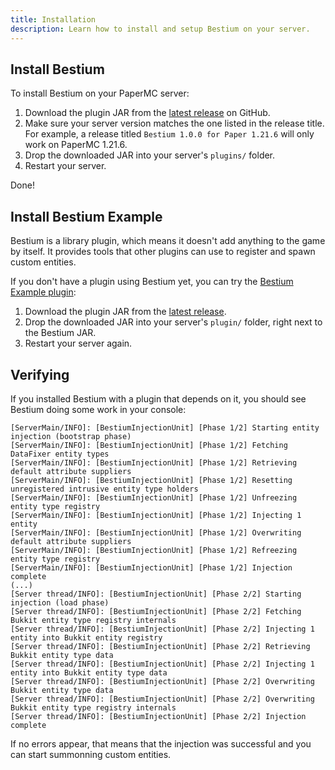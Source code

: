 ```yaml
---
title: Installation
description: Learn how to install and setup Bestium on your server.
---
```


## Install Bestium

To install Bestium on your PaperMC server:
1. Download the plugin JAR from the [latest release](https://github.com/huzvanec/Bestium/releases/latest) on GitHub.
2. Make sure your server version matches the one listed in the release title.
   For example, a release titled `Bestium 1.0.0 for Paper 1.21.6` will only work on PaperMC 1.21.6.
3. Drop the downloaded JAR into your server's `plugins/` folder.
4. Restart your server.

Done!

## Install Bestium Example

Bestium is a library plugin, which means it doesn't add anything to the game by itself.
It provides tools that other plugins can use to register and spawn custom entities.

If you don't have a plugin using Bestium yet, you can try the [Bestium Example plugin](https://github.com/huzvanec/BestiumExample):
1. Download the plugin JAR from the [latest release](https://github.com/huzvanec/BestiumExample/releases/latest).
2. Drop the downloaded JAR into your server's `plugin/` folder, right next to the Bestium JAR.
3. Restart your server again.

## Verifying

If you installed Bestium with a plugin that depends on it, you should see Bestium doing some work in your console:
```
[ServerMain/INFO]: [BestiumInjectionUnit] [Phase 1/2] Starting entity injection (bootstrap phase)
[ServerMain/INFO]: [BestiumInjectionUnit] [Phase 1/2] Fetching DataFixer entity types
[ServerMain/INFO]: [BestiumInjectionUnit] [Phase 1/2] Retrieving default attribute suppliers
[ServerMain/INFO]: [BestiumInjectionUnit] [Phase 1/2] Resetting unregistered intrusive entity type holders
[ServerMain/INFO]: [BestiumInjectionUnit] [Phase 1/2] Unfreezing entity type registry
[ServerMain/INFO]: [BestiumInjectionUnit] [Phase 1/2] Injecting 1 entity
[ServerMain/INFO]: [BestiumInjectionUnit] [Phase 1/2] Overwriting default attribute suppliers
[ServerMain/INFO]: [BestiumInjectionUnit] [Phase 1/2] Refreezing entity type registry
[ServerMain/INFO]: [BestiumInjectionUnit] [Phase 1/2] Injection complete
(...)
[Server thread/INFO]: [BestiumInjectionUnit] [Phase 2/2] Starting injection (load phase)
[Server thread/INFO]: [BestiumInjectionUnit] [Phase 2/2] Fetching Bukkit entity type registry internals
[Server thread/INFO]: [BestiumInjectionUnit] [Phase 2/2] Injecting 1 entity into Bukkit entity registry
[Server thread/INFO]: [BestiumInjectionUnit] [Phase 2/2] Retrieving Bukkit entity type data
[Server thread/INFO]: [BestiumInjectionUnit] [Phase 2/2] Injecting 1 entity into Bukkit entity type data
[Server thread/INFO]: [BestiumInjectionUnit] [Phase 2/2] Overwriting Bukkit entity type data
[Server thread/INFO]: [BestiumInjectionUnit] [Phase 2/2] Overwriting Bukkit entity type registry internals
[Server thread/INFO]: [BestiumInjectionUnit] [Phase 2/2] Injection complete
```
If no errors appear, that means that the injection was successful and you can start summonning custom entities.